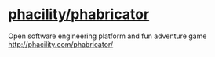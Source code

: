 # [phacility/phabricator](https://github.com/phacility/phabricator)

Open software engineering platform and fun adventure game http://phacility.com/phabricator/
